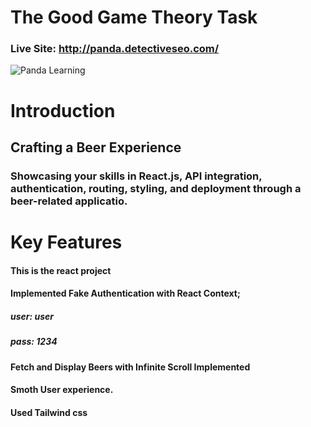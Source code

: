 # The Good Game Theory Task
### Live Site: http://panda.detectiveseo.com/

![Panda Learning](https://64fc87bda6f3c46ef3076857--candid-kleicha-1cbe29.netlify.app/)

# Introduction
## Crafting a Beer Experience
### Showcasing your skills in React.js, API integration, authentication, routing, styling, and deployment through a beer-related applicatio.



# Key Features

#### This is the react project
#### ﻿Implemented Fake Authentication with React Context;
##### user: user
##### pass: 1234
#### Fetch and Display Beers with Infinite Scroll Implemented
#### Smoth User experience.
#### Used Tailwind css
